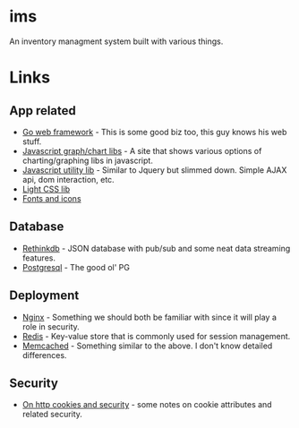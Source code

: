 # ims
An inventory managment system built with various things.

# Links
App related
---
* [Go web framework](https://github.com/gin-gonic/gin) - This is some good biz too, this guy knows his web stuff.
* [Javascript graph/chart libs](http://www.jsgraphs.com/) - A site that shows various options of charting/graphing libs in javascript.
* [Javascript utility lib](http://mootools.net/) - Similar to Jquery but slimmed down. Simple AJAX api, dom interaction, etc.
* [Light CSS lib](http://getskeleton.com/)
* [Fonts and icons](http://fortawesome.github.io/Font-Awesome/)

Database
---
* [Rethinkdb](http://rethinkdb.com/) - JSON database with pub/sub and some neat data streaming features.
* [Postgresql](http://www.postgresql.org/) - The good ol' PG

Deployment
---
* [Nginx](http://nginx.org/en/) - Something we should both be familiar with since it will play a role in security.
* [Redis](http://redis.io/) - Key-value store that is commonly used for session management.
* [Memcached](http://memcached.org/) - Something similar to the above. I don't know detailed differences. 

Security
---
* [On http cookies and security](http://crypto.stanford.edu/cs142/papers/web-session-management.pdf) - some notes on cookie attributes and related security.
